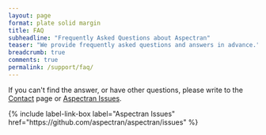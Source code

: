 ```yaml
---
layout: page
format: plate solid margin
title: FAQ
subheadline: "Frequently Asked Questions about Aspectran"
teaser: "We provide frequently asked questions and answers in advance."
breadcrumb: true
comments: true
permalink: /support/faq/
---
```


<div class="callout info radius">
  <p>If you can't find the answer, or have other questions, please write to the <a href="/support/contact/">Contact</a> page or <a href="https://github.com/aspectran/aspectran/issues">Aspectran Issues</a>.</p>
  {% include label-link-box label="Aspectran Issues" href="https://github.com/aspectran/aspectran/issues" %}
</div>
